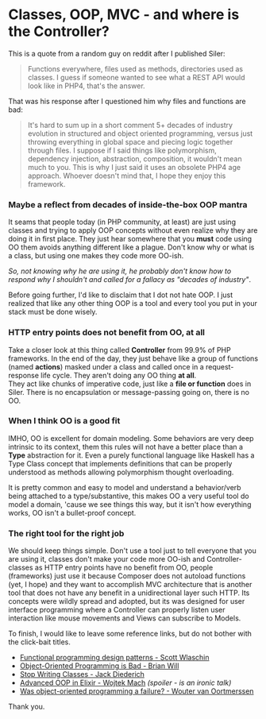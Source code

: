 # Classes, OOP, MVC - and where is the Controller?

This is a quote from a random guy on reddit after I published Siler:

> Functions everywhere, files used as methods, directories used as classes. I guess if someone wanted to see what a REST API would look like in PHP4, that's the answer.

That was his response after I questioned him why files and functions are bad:

> It's hard to sum up in a short comment 5+ decades of industry evolution in structured and object oriented programming, versus just throwing everything in global space and piecing logic together through files. I suppose if I said things like polymorphism, dependency injection, abstraction, composition, it wouldn't mean much to you. This is why I just said it uses an obsolete PHP4 age approach. Whoever doesn't mind that, I hope they enjoy this framework.

### Maybe a reflect from decades of inside-the-box OOP mantra

It seams that people today (in PHP community, at least) are just using classes and trying to apply OOP concepts without even realize why they are doing it in first place. They just hear somewhere that you **must** code using OO them avoids anything different like a plague. Don't know why or what is a class, but using one makes they code more OO-ish.

*So, not knowing why he are using it, he probably don't know how to respond why I shouldn't and called for a fallacy as "decades of industry"*.

Before going further, I'd like to disclaim that I dot not hate OOP. I just realized that like any other thing OOP is a tool and every tool you put in your stack must be done wisely.

### HTTP entry points does not benefit from OO, at all

Take a closer look at this thing called **Controller** from 99.9% of PHP frameworks. In the end of the day, they just behave like a group of functions (named **actions**) masked under a class and called once in a request-response life cycle. They aren't doing any OO thing **at all**.<br>They act like chunks of imperative code, just like a **file or function** does in Siler. There is no encapsulation or message-passing going on, there is no OO.

### When I think OO is a good fit

IMHO, OO is excellent for domain modeling. Some behaviors are very deep intrinsic to its context, them this rules will not have a better place than a **Type** abstraction for it. Even a purely functional language like Haskell has a Type Class concept that implements definitions that can be properly understood as methods allowing polymorphism thought overloading.

It is pretty common and easy to model and understand a behavior/verb being attached to a type/substantive, this makes OO a very useful tool do model a domain, 'cause we see things this way, but it isn't how everything works, OO isn't a bullet-proof concept.

### The right tool for the right job

We should keep things simple. Don't use a tool just to tell everyone that you are using it, classes don't make your code more OO-ish and Controller-classes as HTTP entry points have no benefit from OO, people (frameworks) just use it because Composer does not autoload functions (yet, I hope) and they want to accomplish MVC architecture that is another tool that does not have any benefit in a unidirectional layer such HTTP. Its concepts were wildly spread and adopted, but its was designed for user interface programming where a Controller can properly listen user interaction like mouse movements and Views can subscribe to Models.

To finish, I would like to leave some reference links, but do not bother with the click-bait titles.

* [Functional programming design patterns - Scott Wlaschin](https://www.youtube.com/watch?v=E8I19uA-wGY)
* [Object-Oriented Programming is Bad - Brian Will](https://www.youtube.com/watch?v=QM1iUe6IofM)
* [Stop Writing Classes - Jack Diederich](https://www.youtube.com/watch?v=o9pEzgHorH0)
* [Advanced OOP in Elixir - Wojtek Mach](https://www.youtube.com/watch?v=5EtV2JUU0Z4) *(spoiler - is an ironic talk)*
* [Was object-oriented programming a failure? - Wouter van Oortmerssen](https://www.quora.com/Was-object-oriented-programming-a-failure/answer/Wouter-van-Oortmerssen)

Thank you.